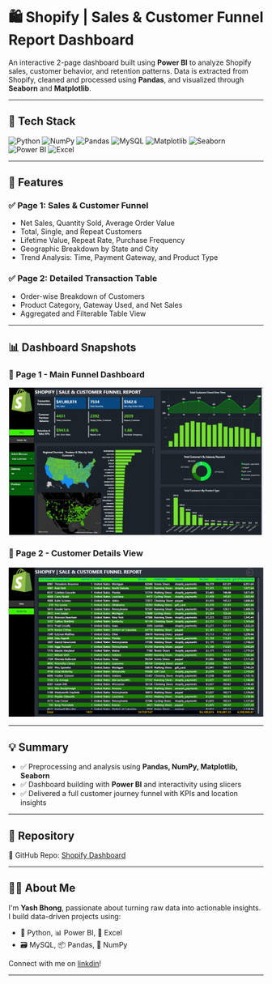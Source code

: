 


# 🛍️ Shopify | Sales & Customer Funnel Report Dashboard

An interactive 2-page dashboard built using **Power BI** to analyze Shopify sales, customer behavior, and retention patterns. Data is extracted from Shopify, cleaned and processed using **Pandas**, and visualized through **Seaborn** and **Matplotlib**.



---

## 🚀 Tech Stack

![Python](https://img.shields.io/badge/Python-3776AB?style=for-the-badge&logo=python&logoColor=white)
![NumPy](https://img.shields.io/badge/NumPy-013243?style=for-the-badge&logo=numpy&logoColor=white)
![Pandas](https://img.shields.io/badge/Pandas-150458?style=for-the-badge&logo=pandas&logoColor=white)
![MySQL](https://img.shields.io/badge/MySQL-005C84?style=for-the-badge&logo=mysql&logoColor=white)
![Matplotlib](https://img.shields.io/badge/Matplotlib-11557c?style=for-the-badge&logo=matplotlib&logoColor=white)
![Seaborn](https://img.shields.io/badge/Seaborn-42a5f5?style=for-the-badge&logo=python&logoColor=white)
![Power BI](https://img.shields.io/badge/Power%20BI-F2C811?style=for-the-badge&logo=powerbi&logoColor=black)
![Excel](https://img.shields.io/badge/Microsoft_Excel-217346?style=for-the-badge&logo=microsoft-excel&logoColor=white)

---

## 📌 Features

### ✅ Page 1: Sales & Customer Funnel
- Net Sales, Quantity Sold, Average Order Value
- Total, Single, and Repeat Customers
- Lifetime Value, Repeat Rate, Purchase Frequency
- Geographic Breakdown by State and City
- Trend Analysis: Time, Payment Gateway, and Product Type

### ✅ Page 2: Detailed Transaction Table
- Order-wise Breakdown of Customers
- Product Category, Gateway Used, and Net Sales
- Aggregated and Filterable Table View

---

## 📊 Dashboard Snapshots

### 🔹 Page 1 - Main Funnel Dashboard  
![Homepage](https://github.com/bhongyash111-coder/Shopify_Dashboard_Powerbi_YashB/blob/main/Shopify-Dashboard/Home.png)

### 🔹 Page 2 - Customer Details View  
![Page 2](https://github.com/bhongyash111-coder/Shopify_Dashboard_Powerbi_YashB/blob/main/Shopify-Dashboard/page2.png)

---

## 💡 Summary

- ✅ Preprocessing and analysis using **Pandas, NumPy, Matplotlib, Seaborn**
- ✅ Dashboard building with **Power BI** and interactivity using slicers
- ✅ Delivered a full customer journey funnel with KPIs and location insights

---

## 🔗 Repository

📎 GitHub Repo: [Shopify Dashboard](https://github.com/bhongyash111-coder/Shopify_Dashboard_Powerbi_YashB/blob/main/README.md)

---

## 🙋‍♂️ About Me

I'm **Yash Bhong**, passionate about turning raw data into actionable insights. I build data-driven projects using:

- 🐍 Python, 📊 Power BI, 📗 Excel  
- 🗃️ MySQL, 📦 Pandas, 🔢 NumPy  

Connect with me on [linkdin](https://www.linkedin.com/in/yash-bhong-7a1077370/)!

---



